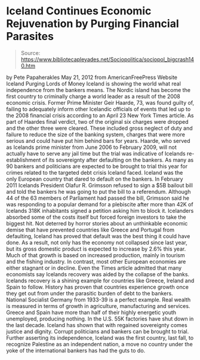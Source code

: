 # Iceland Continues Economic Rejuvenation by Purging Financial Parasites

> Source: https://www.bibliotecapleyades.net/Sociopolitica/sociopol_bigcrash140.htm

by Pete Papaherakles
May 21, 2012
from AmericanFreePress Website
Iceland Purging Lords of
Money
Iceland is showing the world what real independence from the bankers means.
The Nordic island has become the first
country to criminally charge a world leader as a result of
the
2008 economic crisis.
Former Prime Minister
Geir Haarde, 73,
was found guilty of,
failing to adequately inform other
Icelandic officials of events that led up to the 2008 financial crisis
according to an April 23 New York Times article.
As part of Haardes final verdict, two of the
original six charges were dropped and the other three were cleared.
These included gross neglect of duty and
failure to reduce the size of the banking system, charges that were more
serious and could have put him behind bars for years.
Haarde, who served as Icelands prime minister from June 2006 to February
2009, will not actually have to serve any jail time but the trial was
indicative of Icelands re-establishment of its sovereignty after defaulting
on the bankers. As many as 90 bankers and politicians are expected to be
brought to trial this year for crimes related to the targeted debt crisis
Iceland faced.
Iceland was the only European country that dared to default on the bankers.
In February 2011 Icelands President Olafur
R. Grimsson refused to sign a $5B bailout bill and told the bankers he
was going to put the bill to a referendum.
Although 44 of the 63 members of Parliament had
passed the bill, Grimsson said he was responding to a popular demand for a
plebiscite after more than 42K of Icelands 318K inhabitants signed a
petition asking him to block it.
Icelanders absorbed some of the costs itself but forced foreign investors to
take the biggest hit. Not deterred by horror stories about an unthinkable
economic demise that have prevented countries like Greece and Portugal from
defaulting, Iceland has proved that default was the best thing it could
have done.
As a result, not only has the economy not
collapsed since last year, but its gross domestic product is expected to
increase by 2.6% this year. Much of that growth is based on increased
production, mainly in tourism and the fishing industry.
In contrast, most other European economies are
either stagnant or in decline. Even the Times article admitted that many
economists say Icelands recovery was aided by the collapse of the banks.
Icelands recovery is a shining example for countries like Greece, Ireland
and Spain to follow.
History has proven that countries experience
growth once they get out from under the parasitic burden of debt to the
bankers. National Socialist Germany from 1933-39 is a perfect example.
Real wealth is measured in terms of growth in agriculture, manufacturing and
services. Greece and Spain have more than half of their highly energetic
youth unemployed, producing nothing. In the U.S. 55K factories have shut
down in the last decade.
Iceland has shown that with regained sovereignty comes justice and dignity.
Corrupt politicians and bankers can be brought to trial.
Further asserting its independence, Iceland was the first country, last
fall, to recognize Palestine as an independent nation, a move no country
under the yoke of the international bankers has had the guts to do.
